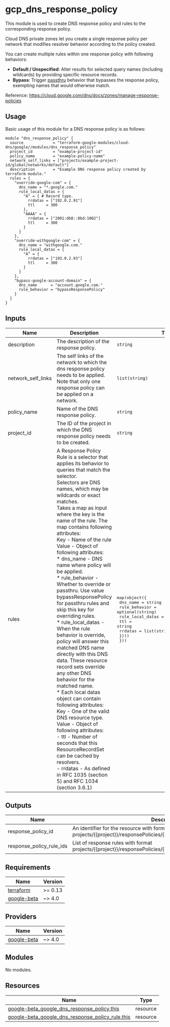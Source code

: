 # gcp_dns_response_policy

This module is used to create DNS response policy and rules to the corresponding response policy.

Cloud DNS private zones let you create a single response policy per network that modifies resolver behavior according to the policy created.

You can create multiple rules within one response policy with following behaviors:

- **Default / Unspecified**: Alter results for selected query names (including wildcards) by providing specific resource records.
- **Bypass**: Trigger [passthru](https://datatracker.ietf.org/doc/id/draft-vixie-dnsop-dns-rpz-00.html#rfc.section.3.3) behavior that bypasses the response policy, exempting names that would otherwise match.

Reference: <https://cloud.google.com/dns/docs/zones/manage-response-policies>

## Usage

Basic usage of this module for a DNS response policy is as follows:

```hcl
module "dns_response_policy" {
  source             = "terraform-google-modules/cloud-dns/google//modules/dns_response_policy"
  project_id         = "example-project-id"
  policy_name        = "example-policy-name"
  network_self_links = ["projects/example-project-id/global/networks/default"]
  description        = "Example DNS response policy created by terraform module."
  rules = {
    "override-google-com" = {
      dns_name = "*.google.com."
      rule_local_datas = {
        "A" = { # Record type.
          rrdatas = ["192.0.2.91"]
          ttl     = 300
        },
        "AAAA" = {
          rrdatas = ["2001:db8::8bd:1002"]
          ttl     = 300
        }
      }
    },
    "override-withgoogle-com" = {
      dns_name = "withgoogle.com."
      rule_local_datas = {
        "A" = {
          rrdatas = ["193.0.2.93"]
          ttl     = 300
        }
      }
    },
    "bypass-google-account-domain" = {
      dns_name      = "account.google.com."
      rule_behavior = "bypassResponsePolicy"
    }
  }
}
```

<!-- BEGINNING OF PRE-COMMIT-TERRAFORM DOCS HOOK -->
## Inputs

| Name | Description | Type | Default | Required |
|------|-------------|------|---------|:--------:|
| description | The description of the response policy. | `string` | n/a | yes |
| network\_self\_links | The self links of the network to which the dns response policy needs to be applied. Note that only one response policy can be applied on a network. | `list(string)` | `[]` | no |
| policy\_name | Name of the DNS response policy. | `string` | n/a | yes |
| project\_id | The ID of the project in which the DNS response policy needs to be created. | `string` | n/a | yes |
| rules | A Response Policy Rule is a selector that applies its behavior to queries that match the selector.<br>  Selectors are DNS names, which may be wildcards or exact matches.<br>  Takes a map as input where the key is the name of the rule. The map contains following attributes:<br>  Key - Name of the rule<br>  Value - Object of following attributes:<br>    * dns\_name - DNS name where policy will be applied.<br>    * rule\_behavior - Whether to override or passthru. Use value bypassResponsePolicy for passthru rules and skip this key for overriding rules.<br>    * rule\_local\_datas - When the rule behavior is override, policy will answer this matched DNS name directly with this DNS data. These resource record sets override any other DNS behavior for the matched name.<br>      * Each local datas object can contain following attributes:<br>        Key - One of the valid DNS resource type.<br>        Value - Object of following attributes:<br>           - ttl -  Number of seconds that this ResourceRecordSet can be cached by resolvers.<br>           - rrdatas - As defined in RFC 1035 (section 5) and RFC 1034 (section 3.6.1) | <pre>map(object({<br>    dns_name      = string<br>    rule_behavior = optional(string)<br>    rule_local_datas = optional(map(object({<br>      ttl     = string<br>      rrdatas = list(string)<br>    })))<br>  }))</pre> | n/a | yes |

## Outputs

| Name | Description |
|------|-------------|
| response\_policy\_id | An identifier for the resource with format projects/{{project}}/responsePolicies/{{response\_policy\_name}}. |
| response\_policy\_rule\_ids | List of response rules with format projects/{{project}}/responsePolicies/{{response\_policy}}/rules/{{rule\_name}}. |

<!-- END OF PRE-COMMIT-TERRAFORM DOCS HOOK -->

## Requirements

| Name | Version |
|------|---------|
| <a name="requirement_terraform"></a> [terraform](#requirement\_terraform) | >= 0.13 |
| <a name="requirement_google-beta"></a> [google-beta](#requirement\_google-beta) | ~> 4.0 |

## Providers

| Name | Version |
|------|---------|
| <a name="provider_google-beta"></a> [google-beta](#provider\_google-beta) | ~> 4.0 |

## Modules

No modules.

## Resources

| Name | Type |
|------|------|
| [google-beta_google_dns_response_policy.this](https://registry.terraform.io/providers/hashicorp/google-beta/latest/docs/resources/google_dns_response_policy) | resource |
| [google-beta_google_dns_response_policy_rule.this](https://registry.terraform.io/providers/hashicorp/google-beta/latest/docs/resources/google_dns_response_policy_rule) | resource |
